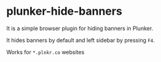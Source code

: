# plunker-hide-banners
It is a simple browser plugin for hiding banners in Plunker.

It hides banners by default and left sidebar by pressing `F4`.

Works for `*.plnkr.co` websites
